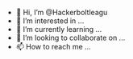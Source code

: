 - 👋 Hi, I’m @Hackerboltleagu
- 👀 I’m interested in ...
- 🌱 I’m currently learning ...
- 💞️ I’m looking to collaborate on ...
- 📫 How to reach me ...

<!---
Hackerboltleagu/Hackerboltleagu is a ✨ special ✨ repository because its `README.md` (this file) appears on your GitHub profile.
You can click the Preview link to take a look at your changes.
--->

